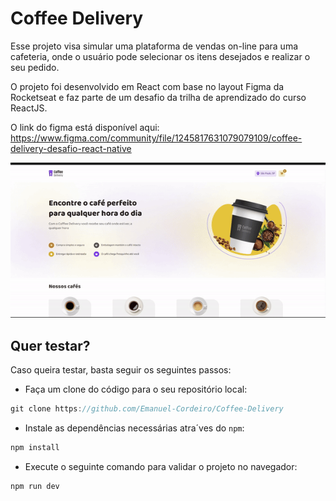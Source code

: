 # Coffee Delivery

Esse projeto visa simular uma plataforma de vendas on-line para uma cafeteria, onde o usuário pode selecionar os itens desejados e realizar o seu pedido. 

O projeto foi desenvolvido em React com base no layout Figma da Rocketseat e faz parte de um desafio da trilha de aprendizado do curso ReactJS. 

O link do figma está disponível aqui: https://www.figma.com/community/file/1245817631079079109/coffee-delivery-desafio-react-native

![Demonstração do projeto](Demonstration.gif)

## Quer testar?

Caso queira testar, basta seguir os seguintes passos:

- Faça um clone do código para o seu repositório local:
  
```js
git clone https://github.com/Emanuel-Cordeiro/Coffee-Delivery
```

- Instale as dependências necessárias atra´ves do `npm`:

```js
npm install
```

- Execute o seguinte comando para validar o projeto no navegador:

```js
npm run dev
```
